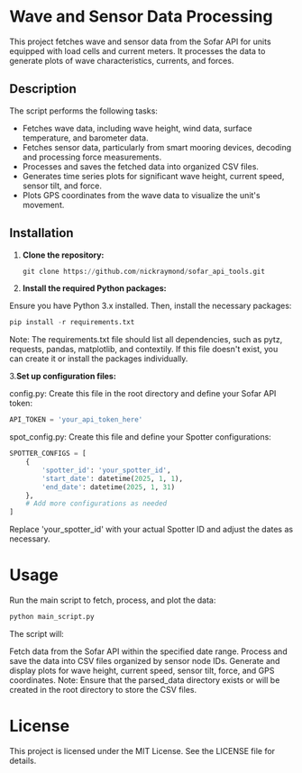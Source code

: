 # Wave and Sensor Data Processing

This project fetches wave and sensor data from the Sofar API for units equipped with load cells and current meters. It processes the data to generate plots of wave characteristics, currents, and forces.

## Description

The script performs the following tasks:

- Fetches wave data, including wave height, wind data, surface temperature, and barometer data.
- Fetches sensor data, particularly from smart mooring devices, decoding and processing force measurements.
- Processes and saves the fetched data into organized CSV files.
- Generates time series plots for significant wave height, current speed, sensor tilt, and force.
- Plots GPS coordinates from the wave data to visualize the unit's movement.

## Installation

1. **Clone the repository:**

   ```python
   git clone https://github.com/nickraymond/sofar_api_tools.git
   
2. **Install the required Python packages:**

Ensure you have Python 3.x installed. Then, install the necessary packages:

```python
pip install -r requirements.txt
```
Note: The requirements.txt file should list all dependencies, such as pytz, requests, pandas, matplotlib, and contextily. If this file doesn't exist, you can create it or install the packages individually.

3.**Set up configuration files:**

config.py: Create this file in the root directory and define your Sofar API token:

```python 
API_TOKEN = 'your_api_token_here'
```
spot_config.py: Create this file and define your Spotter configurations:

```python
SPOTTER_CONFIGS = [
    {
        'spotter_id': 'your_spotter_id',
        'start_date': datetime(2025, 1, 1),
        'end_date': datetime(2025, 1, 31)
    },
    # Add more configurations as needed
]
```

Replace 'your_spotter_id' with your actual Spotter ID and adjust the dates as necessary.

# Usage
Run the main script to fetch, process, and plot the data:

```python
python main_script.py
```

The script will:

Fetch data from the Sofar API within the specified date range.
Process and save the data into CSV files organized by sensor node IDs.
Generate and display plots for wave height, current speed, sensor tilt, force, and GPS coordinates.
Note: Ensure that the parsed_data directory exists or will be created in the root directory to store the CSV files.

# License
This project is licensed under the MIT License. See the LICENSE file for details.
